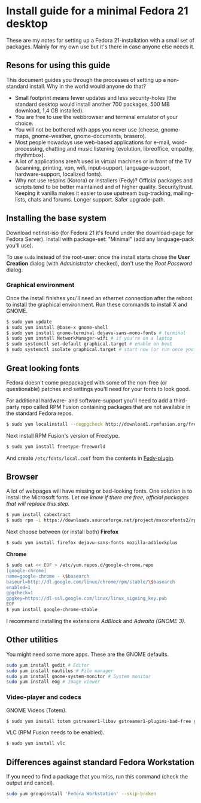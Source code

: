# Install guide for a minimal Fedora 21 desktop

These are my notes for setting up a Fedora 21-installation with a small set of packages. Mainly for my own use but it's there in case anyone else needs it.

## Resons for using this guide

This document guides you through the processes of setting up a non-standard install. Why in the world would anyone do that?

- Small footprint means fewer updates and less security-holes (the standard desktop would install another 700 packages, 500 MB download, 1,4 GB installed).
- You are free to use the webbrowser and terminal emulator of your choice.
- You will not be bothered with apps you never use (cheese, gnome-maps, gnome-weather, gnome-documents, brasero).
- Most people nowadays use web-based applications for e-mail, word-processing, chatting and music listening (evolution, libreoffice, empathy, rhythmbox).
- A lot of applications aren't used in virtual machines or in front of the TV (scanning, printing, vpn, wifi, input-support, language-support, hardware-support, localized fonts).
- Why not use respins (Korora) or installers (Fedy)? Official packages and scripts tend to be better maintained and of higher quality. Security/trust. Keeping it vanilla makes it easier to use upstream bug-tracking, mailing-lists, chats and forums. Longer support. Safer upgrade-path.

## Installing the base system

Download netinst-iso (for Fedora 21 it's found under the download-page for Fedora Server). Install with package-set: "Minimal" (add any language-pack you'll use).

To use `sudo` instead of the root-user: once the install starts chose the **User Creation** dialog (with *Administrator* checked), don't use the *Root Password* dialog.

### Graphical environment

Once the install finishes you'll need an ethernet connection after the reboot to install the graphical environment. Run these commands to install X and GNOME.

```sh
$ sudo yum update
$ sudo yum install @base-x gnome-shell
$ sudo yum install gnome-terminal dejavu-sans-mono-fonts # terminal
$ sudo yum install NetworkManager-wifi # if you're on a laptop
$ sudo systemctl set-default graphical.target # enable on boot
$ sudo systemctl isolate graphical.target # start now (or run once you've installed a terminal)
```

## Great looking fonts

Fedora doesn't come prepackaged with some of the non-free (or questionable) patches and settings you'll need for your fonts to look good.

For additional hardware- and software-support you'll need to add a third-party repo called RPM Fusion containing packages that are not available in the standard Fedora repos.

```sh
$ sudo yum localinstall --nogpgcheck http://download1.rpmfusion.org/free/fedora/rpmfusion-free-release-$(rpm -E %fedora).noarch.rpm http://download1.rpmfusion.org/nonfree/fedora/rpmfusion-nonfree-release-$(rpm -E %fedora).noarch.rpm
```

Next install RPM Fusion's version of Freetype.

```sh
$ sudo yum install freetype-freeworld
```

And create `/etc/fonts/local.conf` from the contents in  [Fedy-plugin](https://github.com/satya164/fedy/blob/master/plugins/util/font_rendering.sh).

## Browser

A lot of webpages will have missing or bad-looking fonts. One solution is to install the Microsoft fonts. *Let me know if there are free, official packages that will replace this step.*

```sh
$ yum install cabextract
$ sudo rpm -i https://downloads.sourceforge.net/project/mscorefonts2/rpms/msttcore-fonts-installer-2.6-1.noarch.rpm
```

Next choose between (or install both) **Firefox**

```sh
$ sudo yum install firefox dejavu-sans-fonts mozilla-adblockplus
```

**Chrome**

```sh
$ sudo cat << EOF > /etc/yum.repos.d/google-chrome.repo
[google-chrome]
name=google-chrome - \$basearch
baseurl=http://dl.google.com/linux/chrome/rpm/stable/\$basearch
enabled=1
gpgcheck=1
gpgkey=https://dl-ssl.google.com/linux/linux_signing_key.pub
EOF
$ yum install google-chrome-stable
```

I recommend installing the extensions *AdBlock* and *Adwaita (GNOME 3)*.

## Other utilities

You might need some more apps. These are the GNOME defaults.

```sh
sudo yum install gedit # Editor
sudo yum install nautilus # File manager
sudo yum install gnome-system-monitor # System monitor
sudo yum install eog # Image viewer
```

### Video-player and codecs

GNOME Videos (Totem).

```sh
$ sudo yum install totem gstreamer1-libav gstreamer1-plugins-bad-free gstreamer1-plugins-bad-freeworld gstreamer1-plugins-good gstreamer1-plugins-ugly gstreamer1-vaapi
```

VLC (RPM Fusion needs to be enabled).

```sh
$ sudo yum install vlc
```

## Differences against standard Fedora Workstation

If you need to find a package that you miss, run this command (check the output and cancel).

```sh
sudo yum groupinstall 'Fedora Workstation' --skip-broken
```
